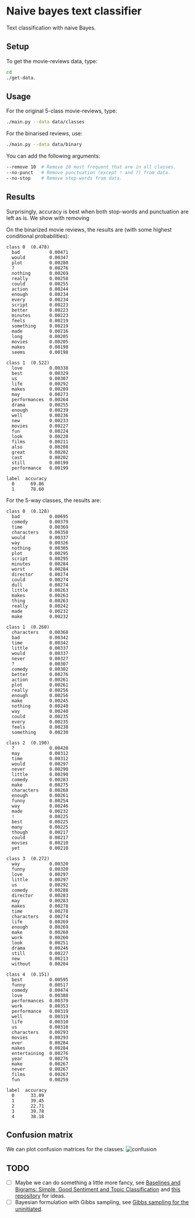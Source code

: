 # Naive bayes text classifier
Text classification with naive Bayes.

## Setup
To get the movie-reviews data, type:
```bash
cd
./get-data.
```

## Usage
For the original 5-class movie-reviews, type:
```bash
./main.py --data data/classes
```

For the binarised reviews, use:
```bash
./main.py --data data/binary
```

You can add the following arguments:
```bash
--remove 10  # Remove 10 most frequent that are in all classes.
--no-punct   # Remove punctuation (except ! and ?) from data.
--no-stop    # Remove stop-words from data.
```

## Results
Surprisingly, accuracy is best when both stop-words and punctuation are left as is. We show with removing

On the binarized movie reviews, the results are (with some highest conditional probabilities):
```
class 0  (0.478)
  bad           0.00471
  would         0.00347
  plot          0.00280
  ?             0.00276
  nothing       0.00269
  really        0.00258
  could         0.00255
  action        0.00244
  enough        0.00234
  every         0.00234
  script        0.00223
  better        0.00223
  minutes       0.00223
  feels         0.00219
  something     0.00219
  made          0.00216
  long          0.00205
  movies        0.00205
  makes         0.00198
  seems         0.00198

class 1  (0.522)
  love          0.00338
  best          0.00329
  us            0.00307
  life          0.00292
  makes         0.00289
  may           0.00273
  performances  0.00264
  drama         0.00255
  enough        0.00239
  well          0.00236
  new           0.00233
  movies        0.00227
  fun           0.00224
  look          0.00220
  films         0.00211
  also          0.00208
  great         0.00202
  cast          0.00202
  still         0.00199
  performance   0.00199

label  accuracy
  0      69.86
  1      78.60
```

For the 5-way classes, the results are:
```
class 0  (0.128)
  bad           0.00695
  comedy        0.00379
  time          0.00369
  characters    0.00358
  would         0.00337
  way           0.00326
  nothing       0.00305
  plot          0.00295
  script        0.00295
  minutes       0.00284
  worst         0.00284
  director      0.00274
  could         0.00274
  dull          0.00274
  little        0.00263
  makes         0.00263
  thing         0.00263
  really        0.00242
  made          0.00232
  make          0.00232

class 1  (0.260)
  characters    0.00368
  bad           0.00342
  time          0.00342
  little        0.00337
  would         0.00337
  never         0.00327
  ?             0.00307
  comedy        0.00302
  better        0.00276
  action        0.00261
  plot          0.00261
  really        0.00256
  enough        0.00256
  make          0.00245
  nothing       0.00240
  way           0.00240
  could         0.00235
  every         0.00235
  feels         0.00230
  something     0.00230

class 2  (0.190)
  ?             0.00420
  may           0.00312
  time          0.00312
  would         0.00297
  never         0.00290
  little        0.00290
  comedy        0.00283
  make          0.00275
  characters    0.00268
  enough        0.00261
  funny         0.00254
  way           0.00246
  made          0.00232
  !             0.00225
  best          0.00225
  many          0.00225
  though        0.00217
  could         0.00217
  movies        0.00210
  yet           0.00210

class 3  (0.272)
  way           0.00320
  funny         0.00320
  love          0.00297
  little        0.00297
  us            0.00292
  comedy        0.00288
  director      0.00283
  may           0.00283
  makes         0.00278
  time          0.00278
  characters    0.00274
  life          0.00269
  enough        0.00269
  make          0.00260
  work          0.00260
  look          0.00251
  drama         0.00246
  still         0.00227
  new           0.00213
  without       0.00204

class 4  (0.151)
  best          0.00595
  funny         0.00517
  comedy        0.00474
  love          0.00388
  performances  0.00379
  work          0.00353
  performance   0.00319
  well          0.00319
  life          0.00310
  us            0.00310
  characters    0.00293
  movies        0.00293
  ever          0.00284
  makes         0.00284
  entertaining  0.00276
  year          0.00276
  make          0.00267
  never         0.00267
  films         0.00267
  fun           0.00259

label  accuracy
  0      33.09
  1      39.45
  2      22.71
  3      39.78
  4      38.18
  ```

## Confusion matrix
We can plot confusion matrices for the classes:
![confusion](https://github.com/daandouwe/naive-bayes/tree/master/image/confusion-classes.png)

## TODO
- [ ] Maybe we can do something a little more fancy, see [Baselines and Bigrams: Simple, Good Sentiment and Topic Classification](https://nlp.stanford.edu/pubs/sidaw12_simple_sentiment.pdf) and [this repository](https://github.com/mesnilgr/nbsvm) for ideas.
- [ ] Bayesian formulation with Gibbs sampling, see [Gibbs sampling for the uninitiated](https://drum.lib.umd.edu/bitstream/handle/1903/10058/gsfu.pdf?sequence=3&isAllowed=y).
